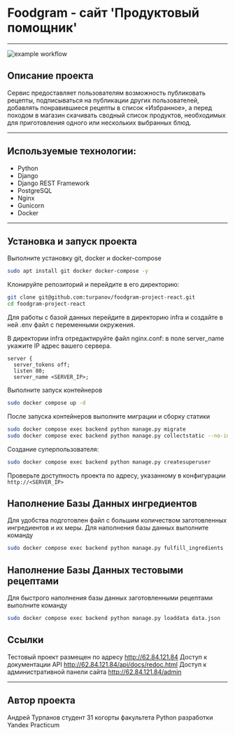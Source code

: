 # Foodgram - сайт 'Продуктовый помощник'

------------
![example workflow](https://github.com/turpanov/foodgram-project-react/actions/workflows/foodgram_workflow.yml/badge.svg)
## Описание проекта
Сервис предоставляет пользователям возможность публиковать рецепты, подписываться на публикации других пользователей, добавлять понравившиеся рецепты в список «Избранное», а перед походом в магазин скачивать сводный список продуктов, необходимых для приготовления одного или нескольких выбранных блюд.

------------

## Используемые технологии:
- Python
- Django
- Django REST Framework
- PostgreSQL
- Nginx
- Gunicorn
- Docker
------------
## Установка и запуск проекта
Выполните установку git, docker и docker-compose
```sh
sudo apt install git docker docker-compose -y
```
Клонируйте репозиторий и перейдите в его директорию:
```sh
git clone git@github.com:turpanov/foodgram-project-react.git
cd foodgram-project-react
```
Для работы с базой данных перейдите в директорию infra и создайте в ней .env файл с переменными окружения.

В директории infra отредактируйте файл nginx.conf: в поле server_name укажите IP адрес вашего сервера.
```
server {
  server_tokens off;
  listen 80;
  server_name <SERVER_IP>;
```
Выполните запуск контейнеров
```sh
sudo docker compose up -d
```
После запуска контейнеров выполните миграции и сборку статики
```sh
sudo docker compose exec backend python manage.py migrate
sudo docker compose exec backend python manage.py collectstatic --no-input
```
Создание суперпользователя:
```sh
sudo docker compose exec backend python manage.py createsuperuser
```
Проверьте доступность проекта по адресу, указанному в конфигурации ```http://<SERVER_IP>```

## Наполнение Базы Данных ингредиентов

Для удобства подготовлен файл с большим количеством заготовленных ингредиентов и их меры.
Для наполнения базы данных выполните команду

```sh
sudo docker compose exec backend python manage.py fulfill_ingredients
```
## Наполнение Базы Данных тестовыми рецептами

Для быстрого наполнения базы данных заготовленными рецептами выполните команду

```sh
sudo docker compose exec backend python manage.py loaddata data.json
```

## Ссылки
Тестовый проект размещен по адресу http://62.84.121.84
Доступ к документации API http://62.84.121.84/api/docs/redoc.html
Доступ к административной панели сайта http://62.84.121.84/admin

------------


## Автор проекта

Андрей Турпанов
студент 31 когорты факультета Python разработки
Yandex Practicum
